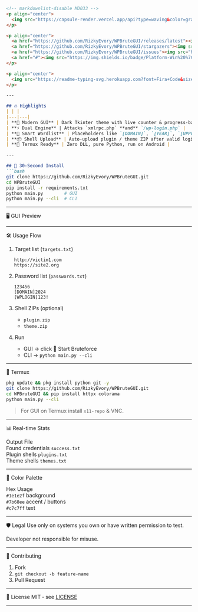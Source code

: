 ```markdown
<!-- markdownlint-disable MD033 -->
<p align="center">
  <img src="https://capsule-render.vercel.app/api?type=waving&color=gradient&height=200&section=header&text=WPBruteGUI&fontSize=60&fontColor=fff&animation=fadeIn" width="100%"/>
</p>

<p align="center">
  <a href="https://github.com/RizkyEvory/WPBruteGUI/releases/latest"><img src="https://img.shields.io/github/v/release/RizkyEvory/WPBruteGUI?style=flat-square&labelColor=1e1e2f&color=7b68ee&logo=github&label=Latest"/></a>
  <a href="https://github.com/RizkyEvory/WPBruteGUI/stargazers"><img src="https://img.shields.io/github/stars/RizkyEvory/WPBruteGUI?style=flat-square&labelColor=1e1e2f&color=ff69b4&logo=star"/></a>
  <a href="https://github.com/RizkyEvory/WPBruteGUI/issues"><img src="https://img.shields.io/github/issues-raw/RizkyEvory/WPBruteGUI?style=flat-square&labelColor=1e1e2f&color=00e054&logo=github"/></a>
  <a href="#"><img src="https://img.shields.io/badge/Platform-Win%20%7C%20Linux%20%7C%20macOS%20%7C%20Termux-blue?style=flat-square&labelColor=1e1e2f"/></a>
</p>

<p align="center">
  <img src="https://readme-typing-svg.herokuapp.com?font=Fira+Code&size=18&pause=1000&color=7b68ee&center=true&vCenter=true&width=600&lines=Dark+GUI+for+WordPress+Bruteforce%2C+XMLRPC+%26+wp-login" />
</p>

---

## 🔥 Highlights
| | |
|---|---|
| **🎨 Modern GUI** | Dark Tkinter theme with live counter & progress-bar |
| **⚡ Dual Engine** | Attacks `xmlrpc.php` **and** `/wp-login.php` |
| **🎯 Smart Wordlist** | Placeholders like `[DOMAIN]`, `[YEAR]`, `[UPPERLOGIN]` |
| **📦 Shell Upload** | Auto-upload plugin / theme ZIP after valid login |
| **📱 Termux Ready** | Zero DLL, pure Python, run on Android |

---

## 🚀 30-Second Install
```bash
git clone https://github.com/RizkyEvory/WPBruteGUI.git
cd WPBruteGUI
pip install -r requirements.txt
python main.py        # GUI
python main.py --cli  # CLI
```

---

🖥️ GUI Preview

---

🛠️ Usage Flow

1. Target list (`targets.txt`)  
   
```
   http://victim1.com
   https://site2.org
   ```

2. Password list (`passwords.txt`)  
   
```
   123456
   [DOMAIN]2024
   [WPLOGIN]123!
   ```

3. Shell ZIPs (optional)  
   - `plugin.zip`  
   - `theme.zip`

4. Run  
   - GUI → click 🚀 Start Bruteforce  
   - CLI → `python main.py --cli`

---

📱 Termux

```bash
pkg update && pkg install python git -y
git clone https://github.com/RizkyEvory/WPBruteGUI.git
cd WPBruteGUI && pip install httpx colorama
python main.py --cli
```

> For GUI on Termux install `x11-repo` & VNC.

---

📊 Real-time Stats

Output	File	
Found credentials	`success.txt`	
Plugin shells	`plugins.txt`	
Theme shells	`themes.txt`	

---

🎨 Color Palette

Hex	Usage	
`#1e1e2f`	background	
`#7b68ee`	accent / buttons	
`#c7c7ff`	text	

---

🛡️ Legal
Use only on systems you own or have written permission to test.

Developer not responsible for misuse.

---

🤝 Contributing
1. Fork  
2. `git checkout -b feature-name`  
3. Pull Request

---

📜 License
MIT ‑ see [LICENSE](LICENSE)

---